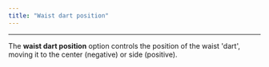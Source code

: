 ```yaml
---
title: "Waist dart position"
---
```


***

The **waist dart position** option controls the position of the waist 'dart', moving it to the center (negative) or side (positive).




